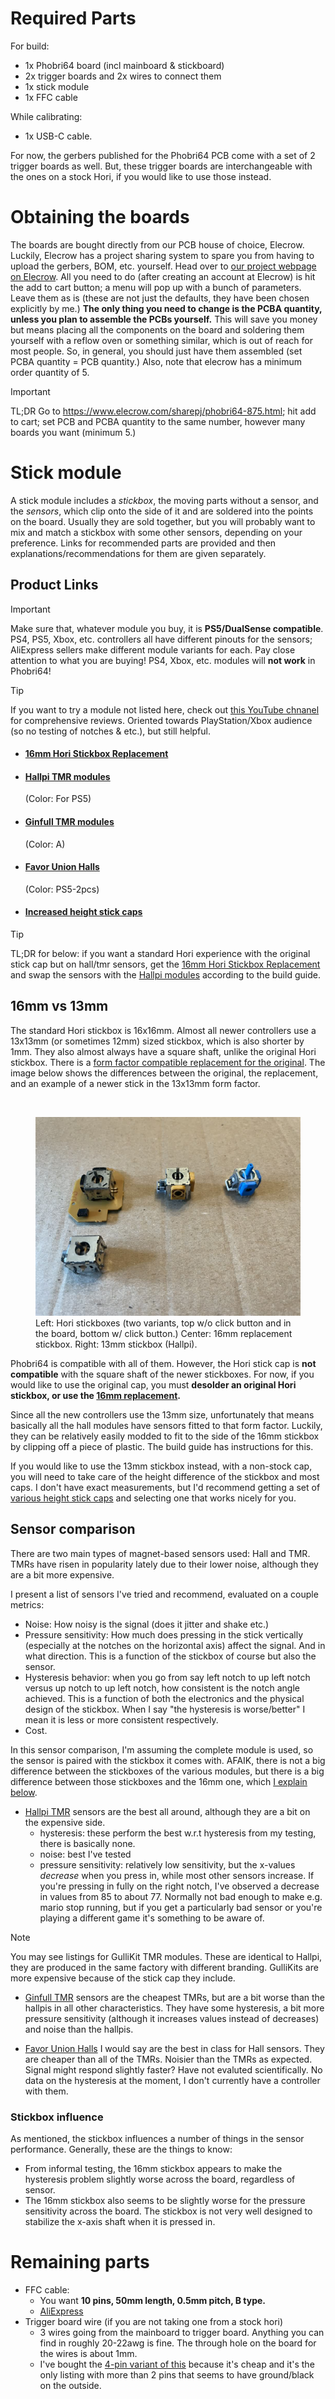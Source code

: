 # Required Parts 

For build:
* 1x Phobri64 board (incl mainboard & stickboard)
* 2x trigger boards and 2x wires to connect them
* 1x stick module
* 1x FFC cable

While calibrating:
* 1x USB-C cable.

For now, the gerbers published for the Phobri64 PCB come with a set of 2 trigger boards as well. But, these trigger boards are interchangeable with the ones on a stock Hori, if you would like to use those instead. 

# Obtaining the boards

The boards are bought directly from our PCB house of choice, Elecrow. Luckily, Elecrow has a project sharing system to spare you from having to upload the gerbers, BOM, etc. yourself. Head over to [our project webpage on Elecrow](https://www.elecrow.com/sharepj/phobri64-875.html). All you need to do (after creating an account at Elecrow) is hit the add to cart button; a menu will pop up with a bunch of parameters. Leave them as is (these are not just the defaults, they have been chosen explicitly by me.) **The only thing you need to change is the PCBA quantity, unless you plan to assemble the PCBs yourself.** This will save you money but means placing all the components on the board and soldering them yourself with a reflow oven or something similar, which is out of reach for most people. So, in general, you should just have them assembled (set PCBA quantity = PCB quantity.) Also, note that elecrow has a minimum order quantity of 5. 

> [!IMPORTANT]
> TL;DR Go to https://www.elecrow.com/sharepj/phobri64-875.html; hit add to cart; set PCB and PCBA quantity to the same number, however many boards you want (minimum 5.)

# Stick module

A stick module includes a _stickbox_, the moving parts without a sensor, and the _sensors_, which clip onto the side of it and are soldered into the points on the board. Usually they are sold together, but you will probably want to mix and match a stickbox with some other sensors,  depending on your preference. Links for recommended parts are provided and then explanations/recommendations for them are given separately.

## Product Links

> [!IMPORTANT]
> Make sure that, whatever module you buy, it is **PS5/DualSense compatible**. PS4, PS5, Xbox, etc. controllers all have different pinouts for the sensors; AliExpress sellers make different module variants for each. Pay close attention to what you are buying! PS4, Xbox, etc. modules will **not work** in Phobri64!

> [!TIP]
> If you want to try a module not listed here, check out [this YouTube chnanel](https://www.youtube.com/@metalplasticelectronics354) for comprehensive reviews. Oriented towards PlayStation/Xbox audience (so no testing of notches & etc.), but still helpful.

* #### [16mm Hori Stickbox Replacement](https://www.aliexpress.us/item/3256805206186879.html)
* #### [Hallpi TMR modules](https://www.aliexpress.us/item/3256808409603542.html)   
    (Color: For PS5)
* #### [Ginfull TMR modules](https://www.aliexpress.us/item/3256808341019285.html)
    (Color: A)
* #### [Favor Union Halls](https://www.aliexpress.us/item/3256807054606533.html)
    (Color: PS5-2pcs)
* #### [Increased height stick caps](https://www.amazon.com/dp/B08GCP53V4?ref=ppx_pop_mob_ap_share)

> [!TIP]
> TL;DR for below: if you want a standard Hori experience with the original stick cap but on hall/tmr sensors, get the [16mm Hori Stickbox Replacement](#16mm-hori-stickbox-replacement) and swap the sensors with the [Hallpi modules](#hallpi-modules) according to the build guide.   

## 16mm vs 13mm 

The standard Hori stickbox is 16x16mm. Almost all newer controllers use a 13x13mm (or sometimes 12mm) sized stickbox, which is also shorter by 1mm. They also almost always have a square shaft, unlike the original Hori stickbox. There is a [form factor compatible replacement for the original](#16mm-hori-stickbox-replacement). The image below shows the differences between the original, the replacement, and an example of a newer stick in the 13x13mm form factor.

![]()

<figure class="image">
  <img src="img/order/comparison.jpeg" alt="{{ include.description }}">
  <figcaption>Left: Hori stickboxes (two variants, top w/o click button and in the board, bottom w/ click button.) Center: 16mm replacement stickbox. Right: 13mm stickbox (Hallpi). </figcaption>
</figure>

Phobri64 is compatible with all of them. However, the Hori stick cap is **not compatible** with the square shaft of the newer stickboxes. For now, if you would like to use the original cap, you must **desolder an original Hori stickbox, or use the [16mm replacement](#16mm-hori-stickbox-replacement).**

Since all the new controllers use the 13mm size, unfortunately that means basically all the hall modules have sensors fitted to that form factor. Luckily, they can be relatively easily modded to fit to the side of the 16mm stickbox by clipping off a piece of plastic. The build guide has instructions for this.

If you would like to use the 13mm stickbox instead, with a non-stock cap, you will need to take care of the height difference of the stickbox and most caps. I don't have exact measurements, but I'd recommend getting a set of [various height stick caps](#increased-height-stick-caps) and selecting one that works nicely for you.

## Sensor comparison

There are two main types of magnet-based sensors used: Hall and TMR. TMRs have risen in popularity lately due to their lower noise, although they are a bit more expensive.

I present a list of sensors I've tried and recommend, evaluated on a couple metrics:

* Noise: How noisy is the signal (does it jitter and shake etc.)
* Pressure sensitivity: How much does pressing in the stick vertically (especially at the notches on the horizontal axis) affect the signal. And in what direction. This is a function of the stickbox of course but also the sensor.
* Hysteresis behavior: when you go from say left notch to up left notch versus up notch to up left notch, how consistent is the notch angle achieved. This is a function of both the electronics and the physical design of the stickbox. When I say "the hysteresis is worse/better" I mean it is less or more consistent respectively.
* Cost.

In this sensor comparison, I'm assuming the complete module is used, so the sensor is paired with the stickbox it comes with. AFAIK, there is not a big difference between the stickboxes of the various modules, but there is a big difference between those stickboxes and the 16mm one, which [I explain below](#stickbox-influence).

* [Hallpi TMR](#hallpi-tmr-modules) sensors are the best all around, although they are a bit on the expensive side. 
    * hysteresis: these perform the best w.r.t hysteresis from my testing, there is basically none.
    * noise: best I've tested
    * pressure sensitivity: relatively low sensitivity, but the x-values *decrease* when you press in, while most other sensors increase. If you're pressing in fully on the right notch, I've observed a decrease in values from 85 to about 77. Normally not bad enough to make e.g. mario stop running, but if you get a particularly bad sensor or you're playing a different game it's something to be aware of.

> [!NOTE]
> You may see listings for GulliKit TMR modules. These are identical to Hallpi, they are produced in the same factory with different branding. GulliKits are more expensive because of the stick cap they include.

* [Ginfull TMR](#ginfull-tmr-modules) sensors are the cheapest TMRs, but are a bit worse than the hallpis in all other characteristics. They have some hysteresis, a bit more pressure sensitivity (although it increases values instead of decreases) and noise than the hallpis. 

* [Favor Union Halls](#favor-union-halls) I would say are the best in class for Hall sensors. They are cheaper than all of the TMRs. Noisier than the TMRs as expected. Signal might respond slightly faster? Have not evaluted scientifically. No data on the hysteresis at the moment, I don't currently have a controller with them. 

### Stickbox influence 

As mentioned, the stickbox influences a number of things in the sensor performance. Generally, these are the things to know:

* From informal testing, the 16mm stickbox appears to make the hysteresis problem slightly worse across the board, regardless of sensor.
* The 16mm stickbox also seems to be slightly worse for the pressure sensitivity across the board. The stickbox is not very well designed to stabilize the x-axis shaft when it is pressed in.


# Remaining parts

* FFC cable:
    * You want **10 pins, 50mm length, 0.5mm pitch, B type.**
    * [AliExpress](https://www.aliexpress.us/item/3256806969799753.html)
* Trigger board wire (if you are not taking one from a stock hori)
    * 3 wires going from the mainboard to trigger board.  Anything you can find in roughly 20-22awg is fine. The through hole on the board for the wires is about 1mm.
    * I've bought the [4-pin variant of this](https://www.aliexpress.us/item/3256806969799753.html) because it's cheap and it's the only listing with more than 2 pins that seems to have ground/black on the outside.
